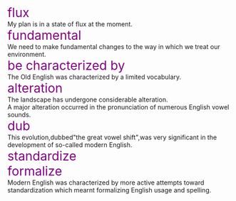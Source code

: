 <div style="font-size: 28px; color: purple;" title="n.不停的变化">flux</div>
My plan is in a state of flux at the moment.
<div style="font-size: 28px; color: purple;" title="adj.基本的，根本的">fundamental</div>
We need to make fundamental changes to the way in which we treat our environment.
<div style="font-size: 28px; color: purple;" title="特点是">be characterized by</div>
The Old English was characterized by a limited vocabulary.
<div style="font-size: 28px; color: purple;" title="n.变化">alteration</div>
The landscape has undergone considerable alteration.<br>  
A major alteration occurred in the pronunciation of numerous English vowel sounds.
<div style="font-size: 28px; color: purple;" title="v.称,,,为">dub</div>
This evolution,dubbed"the great vowel shift",was very significant in the development of so-called modern English.
<div style="font-size: 28px; color: purple;" title="v.使标准化">standardize</div>
<div style="font-size: 28px; color: purple;" title="v.使成为正式">formalize</div>
Modern English was characterized by more active attempts toward standardization which mearnt formalizing English usage and spelling.
<div style="font-size: 28px; color: purple;" title=""></div>
<div style="font-size: 28px; color: purple;" title=""></div>
<div style="font-size: 28px; color: purple;" title=""></div>
<div style="font-size: 28px; color: purple;" title=""></div>
<div style="font-size: 28px; color: purple;" title=""></div>
<div style="font-size: 28px; color: purple;" title=""></div>
<div style="font-size: 28px; color: purple;" title=""></div>
<div style="font-size: 28px; color: purple;" title=""></div>
<div style="font-size: 28px; color: purple;" title=""></div>
<div style="font-size: 28px; color: purple;" title=""></div>
<div style="font-size: 28px; color: purple;" title=""></div>
<div style="font-size: 28px; color: purple;" title=""></div>
<div style="font-size: 28px; color: purple;" title=""></div>
<div style="font-size: 28px; color: purple;" title=""></div>
<div style="font-size: 28px; color: purple;" title=""></div>
